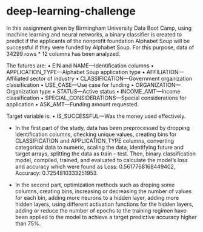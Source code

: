 # deep-learning-challenge

In this assignment given by Birmingham University Data Boot Camp, using machine learning and neural networks, a binary classifier is created to predict if the applicants of the nonprofit foundation Alphabet Soup will be successful if they were funded by Alphabet Soup. For this purpose, data of 34299 rows * 12 columns has been analyzed. 

The futures are:
•	EIN and NAME—Identification columns
•	APPLICATION_TYPE—Alphabet Soup application type
•	AFFILIATION—Affiliated sector of industry
•	CLASSIFICATION—Government organization classification
•	USE_CASE—Use case for funding
•	ORGANIZATION—Organization type
•	STATUS—Active status
•	INCOME_AMT—Income classification
•	SPECIAL_CONSIDERATIONS—Special considerations for application
•	ASK_AMT—Funding amount requested.

Target variable is:
•	IS_SUCCESSFUL—Was the money used effectively.

 - In the first part of the study, data has been preprocessed by dropping identification columns, checking unique values, creating bins for CLASSIFICATION and APPLICATION_TYPE columns, converting categorical data to numeric, scaling the data, identifying future and target arrays, splitting the data as train – test.  Then, binary classification model, compiled, trained, and evaluated to calculate the model’s loss and accuracy which were found as Loss: 0.5617768168449402, Accuracy: 0.7254810333251953.

 - In the second part, optimization methods such as droping some columns, creating bins, increasing or decreasing the number of values for each bin, adding more neurons to a hidden layer, adding more hidden layers, using different activation functions for the hidden layers, adding or reduce the number of epochs to the training regimen have been applied to the model to achieve a target predictive accuracy higher than 75%. 




